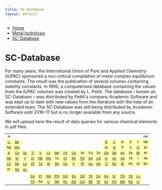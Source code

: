 ```yaml
---
title: SC-Database
layout: default
---
```

<ul>
  <li><a href="/">Home</a></li>
  <li><a href="/cost-nectar.html">Metal hydrolysis</a></li>
  <li><a class="active" href="/sc-database.html">SC-Database</a></li>
</ul>

# SC-Database

For many years, the International Union of Pure and Applied Chemistry (IUPAC) sponsored a non-critical compilation of metal complex equilibrium constants. The result was the publication of several volumes containing stability constants. In 1990, a computerised database containing the values from the IUPAC volumes was created by L. Pettit. The database – known as SC-Database – was distributed by Pettit's company Academic Software and was kept up to date with new values from the literature with the help of an extended team. The SC-Database was still being distributed by Academic Software until 2016–17 but is no longer available from any source.

We will upload here the result of data queries for various chemical elements in pdf files.

<table style="font-size:11px; color:black">
  <tr border="1">
    <td align="center" border="1">H</td>
    <td></td>
    <td></td>
    <td></td>
    <td></td>
    <td></td>
    <td></td>
    <td></td>
    <td></td>
    <td></td>
    <td></td>
    <td></td>
    <td></td>
    <td></td>
    <td></td>
    <td></td>
    <td></td>
    <td align="center" border="1">He</td>
  </tr>
  <tr border="1">
    <td align="center" border="1" bgcolor="#ffffb3"><a href="docs//IUPAC/Li.pdf" target="_blank" rel="noopener">Li</a></td>
    <td align="center" border="1" bgcolor="#ffffb3"><a href="docs//IUPAC/Be.pdf" target="_blank" rel="noopener">Be</a></td>
    <td></td>
    <td></td>
    <td></td>
    <td></td>
    <td></td>
    <td></td>
    <td></td>
    <td></td>
    <td></td>
    <td></td>
    <td align="center" border="1" bgcolor="#ffffb3"><a href="docs//IUPAC/B.pdf" target="_blank" rel="noopener">B</a></td>
    <td align="center" border="1" bgcolor="#ffffb3"><a href="docs//IUPAC/C.pdf" target="_blank" rel="noopener">C</a></td>
    <td align="center" border="1" bgcolor="#ffffb3">N</td>
    <td align="center" border="1" bgcolor="#ffffb3">O</td>
    <td align="center" border="1" bgcolor="#ffffb3">F</td>
    <td align="center" border="1" bgcolor="#ffffb3">Ne</td>
  </tr>
  <tr border="1">
    <td align="center" border="1" bgcolor="#ffffb3">Na</td>
    <td align="center" border="1" bgcolor="#ffffb3"><a href="docs//IUPAC/Mg.pdf" target="_blank" rel="noopener">Mg</a></td>
    <td></td>
    <td></td>
    <td></td>
    <td></td>
    <td></td>
    <td></td>
    <td></td>
    <td></td>
    <td></td>
    <td></td>
    <td align="center" border="1" bgcolor="#ffffb3">Al</td>
    <td align="center" border="1" bgcolor="#ffffb3"><a href="docs//IUPAC/Si.pdf" target="_blank" rel="noopener">Si</a></td>
    <td align="center" border="1" bgcolor="#ffffb3">P</td>
    <td align="center" border="1" bgcolor="#ffffb3">S</td>
    <td align="center" border="1" bgcolor="#ffffb3"><a href="docs//IUPAC/Cl.pdf" target="_blank" rel="noopener">Cl</a></td>
    <td align="center" border="1" bgcolor="#ffffb3">Ar</td>
  </tr>
  <tr border="1">
    <td align="center" border="1" bgcolor="#ffffb3"><a href="docs//IUPAC/K.pdf" target="_blank" rel="noopener">K</a></td>
    <td align="center" border="1" bgcolor="#ffffb3"><a href="docs//IUPAC/Ca.pdf" target="_blank" rel="noopener">Ca</a></td>
    <td align="center" border="1" bgcolor="#ffffb3"><a href="docs//IUPAC/Sc.pdf" target="_blank" rel="noopener">Sc</a></td>
    <td align="center" border="1" bgcolor="#ffffb3"><a href="docs//IUPAC/Ti.pdf" target="_blank" rel="noopener">Ti</a></td>
    <td align="center" border="1" bgcolor="#ffffb3"><a href="docs//IUPAC/V.pdf" target="_blank" rel="noopener">V</a></td>
    <td align="center" border="1" bgcolor="#ffffb3"><a href="docs//IUPAC/Cr.pdf" target="_blank" rel="noopener">Cr</a></td>
    <td align="center" border="1" bgcolor="#ffffb3"><a href="docs//IUPAC/Mn.pdf" target="_blank" rel="noopener">Mn</a></td>
    <td align="center" border="1" bgcolor="#ffffb3"><a href="docs//IUPAC/Fe.pdf" target="_blank" rel="noopener">Fe</a></td>
    <td align="center" border="1" bgcolor="#ffffb3"><a href="docs//IUPAC/Co.pdf" target="_blank" rel="noopener">Co</a></td>
    <td align="center" border="1" bgcolor="#ffffb3">Ni</td>
    <td align="center" border="1" bgcolor="#ffffb3">Cu</td>
    <td align="center" border="1" bgcolor="#ffffb3">Zn</td>
    <td align="center" border="1" bgcolor="#ffffb3"><a href="docs//IUPAC/Ga.pdf" target="_blank" rel="noopener">Ga</a></td>
    <td align="center" border="1" bgcolor="#ffffb3"><a href="docs//IUPAC/Ge.pdf" target="_blank" rel="noopener">Ge</a></td>
    <td align="center" border="1" bgcolor="#ffffb3"><a href="docs//IUPAC/As.pdf" target="_blank" rel="noopener">As</a></td>
    <td align="center" border="1" bgcolor="#ffffb3">Se</td>
    <td align="center" border="1" bgcolor="#ffffb3"><a href="docs//IUPAC/Br.pdf" target="_blank" rel="noopener">Br</a></td>
    <td align="center" border="1" bgcolor="#ffffb3">Kr</td>
  </tr>
  <tr>
    <td align="center" border="1" bgcolor="#ffffb3"><a href="docs//IUPAC/Rb.pdf" target="_blank" rel="noopener">Rb</a></td>
    <td align="center" border="1" bgcolor="#ffffb3"><a href="docs//IUPAC/Sr.pdf" target="_blank" rel="noopener">Sr</a></td>
    <td align="center" border="1" bgcolor="#ffffb3"><a href="docs//IUPAC/Y.pdf" target="_blank" rel="noopener">Y</a></td>
    <td align="center" border="1" bgcolor="#ffffb3"><a href="docs//IUPAC/Zr.pdf" target="_blank" rel="noopener">Zr</a></td>
    <td align="center" border="1" bgcolor="#ffffb3"><a href="docs//IUPAC/Nb.pdf" target="_blank" rel="noopener">Nb</a></td>
    <td align="center" border="1" bgcolor="#ffffb3"><a href="docs//IUPAC/Mo.pdf" target="_blank" rel="noopener">Mo</a></td>
    <td align="center" border="1" bgcolor="#ffffb3">Tu</td>
    <td align="center" border="1" bgcolor="#ffffb3"><a href="docs//IUPAC/Cr.pdf" target="_blank" rel="noopener">Cr</a></td>
    <td align="center" border="1" bgcolor="#ffffb3"><a href="docs//IUPAC/Rh.pdf" target="_blank" rel="noopener">Rh</a></td>
    <td align="center" border="1" bgcolor="#ffffb3"><a href="docs//IUPAC/Pd.pdf" target="_blank" rel="noopener">Pd</a></td>
    <td align="center" border="1" bgcolor="#ffffb3"><a href="docs//IUPAC/Ag.pdf" target="_blank" rel="noopener">Ag</a></td>
    <td align="center" border="1" bgcolor="#ffffb3"><a href="docs//IUPAC/Cd.pdf" target="_blank" rel="noopener">Cd</a></td>
    <td align="center" border="1" bgcolor="#ffffb3"><a href="docs//IUPAC/In.pdf" target="_blank" rel="noopener">In</a></td>
    <td align="center" border="1" bgcolor="#ffffb3"><a href="docs//IUPAC/Sn.pdf" target="_blank" rel="noopener">Sn</a></td>
    <td align="center" border="1" bgcolor="#ffffb3"><a href="docs//IUPAC/Sb.pdf" target="_blank" rel="noopener">Sb</a></td>
    <td align="center" border="1" bgcolor="#ffffb3">Te</td>
    <td align="center" border="1" bgcolor="#ffffb3">I</td>
    <td align="center" border="1" bgcolor="#ffffb3">Xe</td>
  </tr>
  <tr>
    <td align="center" border="1" bgcolor="#ffffb3"><a href="docs//IUPAC/Cs.pdf" target="_blank" rel="noopener">Cs</a></td>
    <td align="center" border="1" bgcolor="#ffffb3"><a href="docs//IUPAC/Ba.pdf" target="_blank" rel="noopener">Ba</a></td>
    <td align="center" border="1" bgcolor="#ffffb3"><a href="docs//IUPAC/La.pdf" target="_blank" rel="noopener">La</a></td>
    <td align="center" border="1" bgcolor="#ffffb3"><a href="docs//IUPAC/Hf.pdf" target="_blank" rel="noopener">Hf</a></td>
    <td align="center" border="1" bgcolor="#ffffb3"><a href="docs//IUPAC/Ta.pdf" target="_blank" rel="noopener">Ta</a></td>
    <td align="center" border="1" bgcolor="#ffffb3"><a href="docs//IUPAC/W.pdf" target="_blank" rel="noopener">W</a></td>
    <td align="center" border="1" bgcolor="#ffffb3"><a href="docs//IUPAC/Re.pdf" target="_blank" rel="noopener">Re</a></td>
    <td align="center" border="1" bgcolor="#ffffb3"><a href="docs//IUPAC/Os.pdf" target="_blank" rel="noopener">Os</a></td>
    <td align="center" border="1" bgcolor="#ffffb3"><a href="docs//IUPAC/Ir.pdf" target="_blank" rel="noopener">Ir</a></td>
    <td align="center" border="1" bgcolor="#ffffb3"><a href="docs//IUPAC/Pt.pdf" target="_blank" rel="noopener">Pt</a></td>
    <td align="center" border="1" bgcolor="#ffffb3"><a href="docs//IUPAC/Au.pdf" target="_blank" rel="noopener">Au</a></td>
    <td align="center" border="1" bgcolor="#ffffb3"><a href="docs//IUPAC/Hg.pdf" target="_blank" rel="noopener">Hg</a></td>
    <td align="center" border="1" bgcolor="#ffffb3"><a href="docs//IUPAC/Tl.pdf" target="_blank" rel="noopener">Tl</a></td>
    <td align="center" border="1" bgcolor="#ffffb3"><a href="docs//IUPAC/Pb.pdf" target="_blank" rel="noopener">Pb</a></td>
    <td align="center" border="1" bgcolor="#ffffb3"><a href="docs//IUPAC/Bi.pdf" target="_blank" rel="noopener">Bi</a></td>
    <td align="center" border="1" bgcolor="#ffffb3">Po</td>
    <td align="center" border="1" bgcolor="#ffffb3">At</td>
    <td align="center" border="1" bgcolor="#ffffb3">Rn</td>
  </tr>
  <tr>
    <td align="center" border="1" bgcolor="#ffffb3">Fr</td>
    <td align="center" border="1" bgcolor="#ffffb3"><a href="docs//IUPAC/Ra.pdf" target="_blank" rel="noopener">Ra</a></td>
    <td align="center" border="1" bgcolor="#ffffb3"><a href="docs//IUPAC/Ac.pdf" target="_blank" rel="noopener">Ac</a></td>
    <td align="center" border="1"></td>
    <td align="center" border="1"></td>
    <td align="center" border="1"></td>
    <td align="center" border="1"></td>
    <td align="center" border="1"></td>
    <td align="center" border="1"></td>
    <td align="center" border="1"></td>
    <td align="center" border="1"></td>
    <td align="center" border="1"></td>
    <td align="center" border="1"></td>
    <td align="center" border="1"></td>
    <td align="center" border="1"></td>
    <td align="center" border="1"></td>
    <td align="center" border="1"></td>
    <td align="center" border="1"></td>
  </tr>
  <tr>
    <td></td>
    <td></td>
    <td></td>
    <td></td>
    <td></td>
    <td></td>
    <td></td>
    <td></td>
    <td></td>
    <td></td>
    <td></td>
    <td></td>
    <td></td>
    <td></td>
    <td></td>
    <td></td>
    <td></td>
    <td></td>
  </tr>
  <tr>
    <td></td>
    <td></td>
    <td></td>
    <td align="center" border="1" bgcolor="#ffffb3"><a href="docs//IUPAC/Ce.pdf" target="_blank" rel="noopener">Ce</a></td>
    <td align="center" border="1" bgcolor="#ffffb3"><a href="docs//IUPAC/Pr.pdf" target="_blank" rel="noopener">Pr</a></td>
    <td align="center" border="1" bgcolor="#ffffb3"><a href="docs//IUPAC/Nd.pdf" target="_blank" rel="noopener">Nd</a></td>
    <td align="center" border="1" bgcolor="#ffffb3"><a href="docs//IUPAC/Pm.pdf" target="_blank" rel="noopener">Pm</a></td>
    <td align="center" border="1" bgcolor="#ffffb3"><a href="docs//IUPAC/Sm.pdf" target="_blank" rel="noopener">Sm</a></td>
    <td align="center" border="1" bgcolor="#ffffb3"><a href="docs//IUPAC/Eu.pdf" target="_blank" rel="noopener">Eu</a></td>
    <td align="center" border="1" bgcolor="#ffffb3"><a href="docs//IUPAC/Gd.pdf" target="_blank" rel="noopener">Gd</a></td>
    <td align="center" border="1" bgcolor="#ffffb3"><a href="docs//IUPAC/Tb.pdf" target="_blank" rel="noopener">Tb</a></td>
    <td align="center" border="1" bgcolor="#ffffb3"><a href="docs//IUPAC/Dy.pdf" target="_blank" rel="noopener">Dy</a></td>
    <td align="center" border="1" bgcolor="#ffffb3"><a href="docs//IUPAC/Ho.pdf" target="_blank" rel="noopener">Ho</a></td>
    <td align="center" border="1" bgcolor="#ffffb3"><a href="docs//IUPAC/Er.pdf" target="_blank" rel="noopener">Er</a></td>
    <td align="center" border="1" bgcolor="#ffffb3"><a href="docs//IUPAC/Tm.pdf" target="_blank" rel="noopener">Tm</a></td>
    <td align="center" border="1" bgcolor="#ffffb3"><a href="docs//IUPAC/Yb.pdf" target="_blank" rel="noopener">Yb</a></td>
    <td align="center" border="1" bgcolor="#ffffb3"><a href="docs//IUPAC/Lu.pdf" target="_blank" rel="noopener">Lu</a></td>
    <td></td>
  </tr>
  <tr>
    <td></td>
    <td></td>
    <td></td>
    <td align="center" border="1" bgcolor="#ffffb3"><a href="docs//IUPAC/Th.pdf" target="_blank" rel="noopener">Th</a></td>
    <td align="center" border="1" bgcolor="#ffffb3">Pa</td>
    <td align="center" border="1" bgcolor="#ffffb3"><a href="docs//IUPAC/U.pdf" target="_blank" rel="noopener">U</a></td>
    <td align="center" border="1" bgcolor="#ffffb3"><a href="docs//IUPAC/Np.pdf" target="_blank" rel="noopener">Np</a></td>
    <td align="center" border="1" bgcolor="#ffffb3"><a href="docs//IUPAC/Pu.pdf" target="_blank" rel="noopener">Pu</a></td>
    <td align="center" border="1" bgcolor="#ffffb3"><a href="docs//IUPAC/Am.pdf" target="_blank" rel="noopener">Am</a></td>
    <td align="center" border="1" bgcolor="#ffffb3"><a href="docs//IUPAC/Cm.pdf" target="_blank" rel="noopener">Cm</a></td>
    <td align="center" border="1" bgcolor="#ffffb3"><a href="docs//IUPAC/Bk.pdf" target="_blank" rel="noopener">Bk</a></td>
    <td align="center" border="1" bgcolor="#ffffb3"><a href="docs//IUPAC/Cf.pdf" target="_blank" rel="noopener">Cf</a></td>
    <td align="center" border="1" bgcolor="#ffffb3"><a href="docs//IUPAC/Es.pdf" target="_blank" rel="noopener">Es</a></td>
    <td align="center" border="1" bgcolor="#ffffb3"><a href="docs//IUPAC/Fm.pdf" target="_blank" rel="noopener">Fm</a></td>
    <td align="center" border="1" bgcolor="#ffffb3"><a href="docs//IUPAC/Md.pdf" target="_blank" rel="noopener">Md</a></td>
    <td align="center" border="1" bgcolor="#ffffb3"><a href="docs//IUPAC/No.pdf" target="_blank" rel="noopener">No</a></td>
    <td align="center" border="1" bgcolor="#ffffb3"><a href="docs//IUPAC/C.pdf" target="_blank" rel="noopener">Lr</a></td>
    <td></td>
  </tr>
</table>
